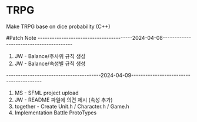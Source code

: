 # TRPG
Make TRPG base on dice probability
(C++)

#Patch Note
----------------------------------------2024-04-08----------------------------------------
1. JW - Balance/주사위 규칙 생성
2. JW - Balance/속성별 규칙 생성

----------------------------------------2024-04-09----------------------------------------
1. MS - SFML project upload
2. JW - README 파일에 의견 제시 (속성 추가)
3. together - Create Unit.h / Character.h / Game.h
4. Implementation Battle ProtoTypes
